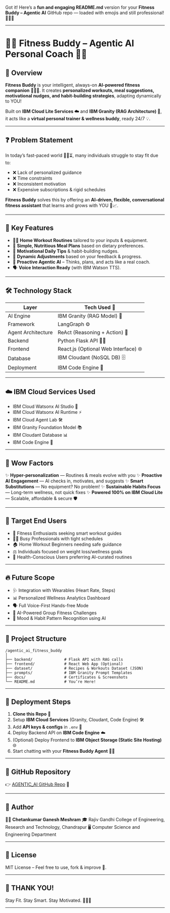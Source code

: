 Got it! Here’s a **fun and engaging README.md** version for your **Fitness Buddy – Agentic AI** GitHub repo — loaded with emojis and still professional! 🚀💪🔥

---

# 🏋️‍♀️ Fitness Buddy – Agentic AI Personal Coach 🤖✨

## 📝 Overview

**Fitness Buddy** is your intelligent, always-on **AI-powered fitness companion** 🏃‍♂️🍎. It creates **personalized workouts, meal suggestions, motivational nudges, and habit-building strategies**, adapting dynamically to YOU!

Built on **IBM Cloud Lite Services ☁️** and **IBM Granity (RAG Architecture) 🧠**, it acts like a **virtual personal trainer & wellness buddy**, ready 24/7 💡.

---

## ❓ Problem Statement

In today’s fast-paced world 🏃‍♀️⏳, many individuals struggle to stay fit due to:

* ❌ Lack of personalized guidance
* ❌ Time constraints
* ❌ Inconsistent motivation
* ❌ Expensive subscriptions & rigid schedules

**Fitness Buddy** solves this by offering an **AI-driven, flexible, conversational fitness assistant** that learns and grows with YOU 💬📈.

---

## 🌟 Key Features

* 🏋️‍♀️ **Home Workout Routines** tailored to your inputs & equipment.
* 🥗 **Simple, Nutritious Meal Plans** based on dietary preferences.
* 💬 **Motivational Daily Tips** & habit-building nudges.
* 🔄 **Dynamic Adjustments** based on your feedback & progress.
* 🤖 **Proactive Agentic AI** – Thinks, plans, and acts like a real coach.
* 🗣️ **Voice Interaction Ready** (with IBM Watson TTS).

---

## 🛠️ Technology Stack

| Layer              | Tech Used 🚀                         |
| ------------------ | ------------------------------------ |
| AI Engine          | IBM Granity (RAG Model) 🧠           |
| Framework          | LangGraph ⚙️                         |
| Agent Architecture | ReAct (Reasoning + Action) 🔄        |
| Backend            | Python Flask API 🐍🌐                |
| Frontend           | React.js (Optional Web Interface) 🌐 |
| Database           | IBM Cloudant (NoSQL DB) 🗄️          |
| Deployment         | IBM Code Engine 🚢                   |

---

## ☁️ IBM Cloud Services Used

* IBM Cloud Watsonx AI Studio 🧪
* IBM Cloud Watsonx AI Runtime ⚡
* IBM Cloud Agent Lab 🛠️
* IBM Granity Foundation Model 📚
* IBM Cloudant Database 📊
* IBM Code Engine 🚀

---

## 🌈 Wow Factors

✨ **Hyper-personalization** — Routines & meals evolve with you
✨ **Proactive AI Engagement** — AI checks in, motivates, and suggests
✨ **Smart Substitutions** — No equipment? No problem!
✨ **Sustainable Habits Focus** — Long-term wellness, not quick fixes
✨ **Powered 100% on IBM Cloud Lite** — Scalable, affordable & secure 🛡️

---

## 🎯 Target End Users

* 💪 Fitness Enthusiasts seeking smart workout guides
* 👩‍💻 Busy Professionals with tight schedules
* 🏠 Home Workout Beginners needing safe guidance
* ⚖️ Individuals focused on weight loss/wellness goals
* 🧠 Health-Conscious Users preferring AI-curated routines

---

## 🔥 Future Scope

* 🩺 Integration with Wearables (Heart Rate, Steps)
* 📊 Personalized Wellness Analytics Dashboard
* 🗣️ Full Voice-First Hands-free Mode
* 👥 AI-Powered Group Fitness Challenges
* 📅 Mood & Habit Pattern Recognition using AI

---

## 📂 Project Structure

```
/agentic_ai_fitness_buddy
│
├── backend/              # Flask API with RAG calls
├── frontend/             # React Web App (Optional)
├── dataset/              # Recipes & Workouts Dataset (JSON)
├── prompts/              # IBM Granity Prompt Templates
├── docs/                 # Certificates & Screenshots
└── README.md             # You’re Here!
```

---

## 🚀 Deployment Steps

1. **Clone this Repo** 🔽
2. Setup **IBM Cloud Services** (Granity, Cloudant, Code Engine) 🛠️
3. Add **API keys & configs** in `.env` 🔐
4. Deploy Backend API on **IBM Code Engine** ☁️
5. (Optional) Deploy Frontend to **IBM Object Storage (Static Site Hosting)** 🌐
6. Start chatting with your **Fitness Buddy Agent** 🤝🤖

---


## 🔗 GitHub Repository

👉 [AGENTIC\_AI GitHub Repo](https://github.com/Chetan29-30/AGENTIC_AI) 🚀

---


## 👤 Author

👨‍💻 **Chetankumar Ganesh Meshram**
🎓 Rajiv Gandhi College of Engineering, Research and Technology, Chandrapur
🖥️ Computer Science and Engineering Department

---

## 📄 License

MIT License – Feel free to use, fork & improve 🚀.

---

## 🙏 THANK YOU!

Stay Fit. Stay Smart. Stay Motivated. 💪🤖✨

---


